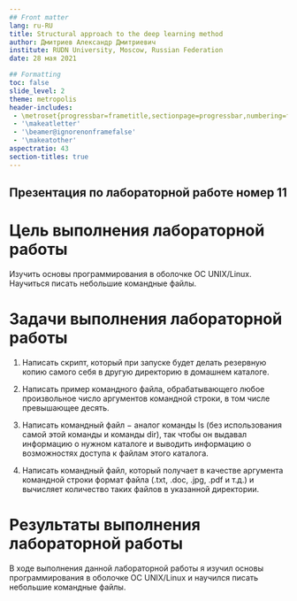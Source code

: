 ```yaml
---
## Front matter
lang: ru-RU
title: Structural approach to the deep learning method
author: Дмитриев Александр Дмитриевич
institute: RUDN University, Moscow, Russian Federation
date: 28 мая 2021

## Formatting
toc: false
slide_level: 2
theme: metropolis
header-includes: 
 - \metroset{progressbar=frametitle,sectionpage=progressbar,numbering=fraction}
 - '\makeatletter'
 - '\beamer@ignorenonframefalse'
 - '\makeatother'
aspectratio: 43
section-titles: true
---
```


## Презентация по лабораторной работе номер 11 

# Цель выполнения лабораторной работы 

Изучить основы программирования в оболочке ОС
UNIX/Linux. Научиться писать небольшие командные файлы.

# Задачи выполнения лабораторной работы

1. Написать скрипт, который при запуске будет делать резервную
копию самого себя в другую директорию в домашнем каталоге.

2. Написать пример командного файла, обрабатывающего любое
произвольное число аргументов командной строки, в том числе
превышающее десять. 

3. Написать командный файл − аналог команды ls (без использования
самой этой команды и команды dir), так чтобы он выдавал информацию 
о нужном каталоге и выводить информацию о возможностях доступа к
файлам этого каталога.

4. Написать командный файл, который получает в качестве аргумента
командной строки формат файла (.txt, .doc, .jpg, .pdf и т.д.) и вычисляет
количество таких файлов в указанной директории. 

# Результаты выполнения лабораторной работы

В ходе выполнения данной лабораторной работы я изучил основы
программирования в оболочке ОС UNIX/Linux и научился писать
небольшие командные файлы.
